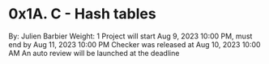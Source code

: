# 0x1A. C - Hash tables
 By: Julien Barbier
 Weight: 1
 Project will start Aug 9, 2023 10:00 PM, must end by Aug 11, 2023 10:00 PM
 Checker was released at Aug 10, 2023 10:00 AM
 An auto review will be launched at the deadline
